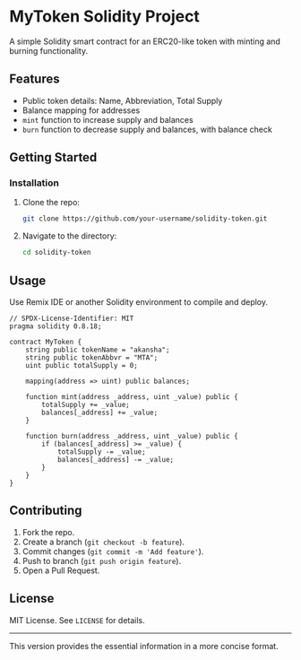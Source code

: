
# MyToken Solidity Project

A simple Solidity smart contract for an ERC20-like token with minting and burning functionality.

## Features

- Public token details: Name, Abbreviation, Total Supply
- Balance mapping for addresses
- `mint` function to increase supply and balances
- `burn` function to decrease supply and balances, with balance check

## Getting Started


### Installation

1. Clone the repo:
   ```sh
   git clone https://github.com/your-username/solidity-token.git
   ```
2. Navigate to the directory:
   ```sh
   cd solidity-token
   ```

## Usage

Use Remix IDE or another Solidity environment to compile and deploy.

```solidity
// SPDX-License-Identifier: MIT
pragma solidity 0.8.18;

contract MyToken {
    string public tokenName = "akansha";
    string public tokenAbbvr = "MTA";
    uint public totalSupply = 0;

    mapping(address => uint) public balances;

    function mint(address _address, uint _value) public {
        totalSupply += _value;
        balances[_address] += _value;
    }

    function burn(address _address, uint _value) public {
        if (balances[_address] >= _value) {
            totalSupply -= _value;
            balances[_address] -= _value;
        }
    }
}
```

## Contributing

1. Fork the repo.
2. Create a branch (`git checkout -b feature`).
3. Commit changes (`git commit -m 'Add feature'`).
4. Push to branch (`git push origin feature`).
5. Open a Pull Request.

## License

MIT License. See `LICENSE` for details.

---

This version provides the essential information in a more concise format.
